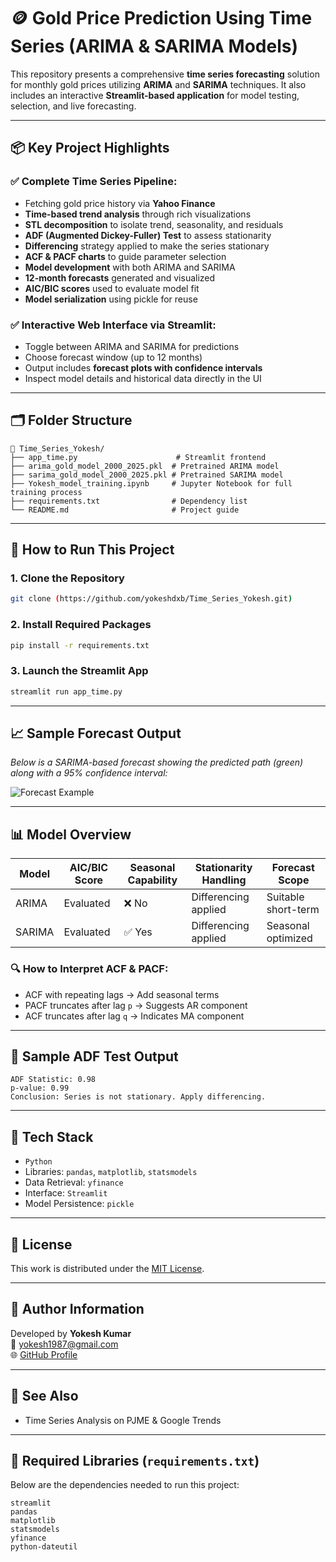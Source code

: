 
# 🪙 Gold Price Prediction Using Time Series (ARIMA & SARIMA Models)

This repository presents a comprehensive **time series forecasting** solution for monthly gold prices utilizing **ARIMA** and **SARIMA** techniques. It also includes an interactive **Streamlit-based application** for model testing, selection, and live forecasting.

---

## 📦 Key Project Highlights

### ✅ Complete Time Series Pipeline:
- Fetching gold price history via **Yahoo Finance**
- **Time-based trend analysis** through rich visualizations
- **STL decomposition** to isolate trend, seasonality, and residuals
- **ADF (Augmented Dickey-Fuller) Test** to assess stationarity
- **Differencing** strategy applied to make the series stationary
- **ACF & PACF charts** to guide parameter selection
- **Model development** with both ARIMA and SARIMA
- **12-month forecasts** generated and visualized
- **AIC/BIC scores** used to evaluate model fit
- **Model serialization** using pickle for reuse

### ✅ Interactive Web Interface via Streamlit:
- Toggle between ARIMA and SARIMA for predictions
- Choose forecast window (up to 12 months)
- Output includes **forecast plots with confidence intervals**
- Inspect model details and historical data directly in the UI

---

## 🗂️ Folder Structure

```
📁 Time_Series_Yokesh/
├── app_time.py                      # Streamlit frontend
├── arima_gold_model_2000_2025.pkl  # Pretrained ARIMA model
├── sarima_gold_model_2000_2025.pkl # Pretrained SARIMA model
├── Yokesh_model_training.ipynb     # Jupyter Notebook for full training process
├── requirements.txt                # Dependency list
└── README.md                       # Project guide
```

---

## 🚀 How to Run This Project

### 1. Clone the Repository

```bash
git clone (https://github.com/yokeshdxb/Time_Series_Yokesh.git)
```

### 2. Install Required Packages

```bash
pip install -r requirements.txt
```

### 3. Launch the Streamlit App

```bash
streamlit run app_time.py
```

---

## 📈 Sample Forecast Output

*Below is a SARIMA-based forecast showing the predicted path (green) along with a 95% confidence interval:*

![Forecast Example](https://github.com/yokeshdxb/Time_Series_Yokesh/main/Sarima_Price_Forecast.png)

---

## 📊 Model Overview

| Model  | AIC/BIC Score | Seasonal Capability | Stationarity Handling | Forecast Scope     |
|--------|---------------|---------------------|------------------------|---------------------|
| ARIMA  | Evaluated     | ❌ No                | Differencing applied   | Suitable short-term |
| SARIMA | Evaluated     | ✅ Yes               | Differencing applied   | Seasonal optimized  |

### 🔍 How to Interpret ACF & PACF:

- ACF with repeating lags → Add seasonal terms
- PACF truncates after lag `p` → Suggests AR component
- ACF truncates after lag `q` → Indicates MA component

---

## 🧪 Sample ADF Test Output

```
ADF Statistic: 0.98
p-value: 0.99
Conclusion: Series is not stationary. Apply differencing.
```

---

## 🧰 Tech Stack

- `Python`
- Libraries: `pandas`, `matplotlib`, `statsmodels`
- Data Retrieval: `yfinance`
- Interface: `Streamlit`
- Model Persistence: `pickle`

---

## 📜 License

This work is distributed under the [MIT License](LICENSE).

---

## 👤 Author Information

Developed by **Yokesh Kumar**  
📧 [yokesh1987@gmail.com](mailto:yokesh1987@gmail.com)  
🌐 [GitHub Profile](https://github.com/yokeshdxb/Time_Series_Yokesh.git)

---

## 🔗 See Also

- Time Series Analysis on PJME & Google Trends

---

## 📌 Required Libraries (`requirements.txt`)

Below are the dependencies needed to run this project:

```
streamlit
pandas
matplotlib
statsmodels
yfinance
python-dateutil
```

